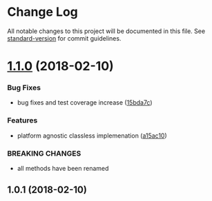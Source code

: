 # Change Log

All notable changes to this project will be documented in this file. See [standard-version](https://github.com/conventional-changelog/standard-version) for commit guidelines.

<a name="1.1.0"></a>
# [1.1.0](https://github.com/alexsasharegan/pooler/compare/v1.0.1...v1.1.0) (2018-02-10)


### Bug Fixes

* bug fixes and test coverage increase ([15bda7c](https://github.com/alexsasharegan/pooler/commit/15bda7c))


### Features

* platform agnostic classless implemenation ([a15ac10](https://github.com/alexsasharegan/pooler/commit/a15ac10))


### BREAKING CHANGES

* all methods have been renamed



<a name="1.0.1"></a>
## 1.0.1 (2018-02-10)

